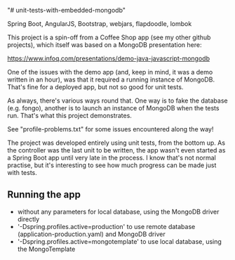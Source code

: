 "# unit-tests-with-embedded-mongodb" 

Spring Boot, AngularJS, Bootstrap, webjars, flapdoodle, lombok

This project is a spin-off from a Coffee Shop app (see my other github projects), which itself was based on a MongoDB presentation here:

https://www.infoq.com/presentations/demo-java-javascript-mongodb

One of the issues with the demo app (and, keep in mind, it was a demo written in an hour), 
was that it required a running instance of MongoDB. That's fine for a deployed app, but not
so good for unit tests. 

As always, there's various ways round that. One way is to fake the database (e.g. fongo),
another is to launch an instance of MongoDB when the tests run. That's what this project demonstrates. 

See "profile-problems.txt" for some issues encountered along the way!

The project was developed entirely using unit tests, from the bottom up. As the controller was the last unit to
be written, the app wasn't even started as a Spring Boot app until very late in the process. I know that's not
normal practise, but it's interesting to see how much progress can be made just with tests.

Running the app
---------------

- without any parameters for local database, using the MongoDB driver directly
- '-Dspring.profiles.active=production' to use remote database (application-production.yaml) and MongoDB driver
- '-Dspring.profiles.active=mongotemplate' to use local database, using the MongoTemplate

